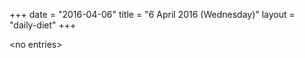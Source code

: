 +++
date = "2016-04-06"
title = "6 April 2016 (Wednesday)"
layout = "daily-diet"
+++

\<no entries\>